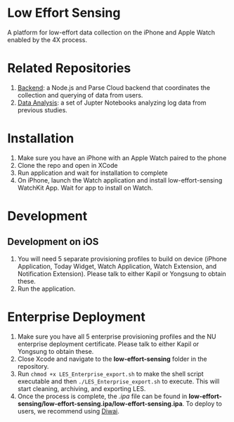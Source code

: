 # Low Effort Sensing
A platform for low-effort data collection on the iPhone and Apple Watch enabled by the 4X process.

# Related Repositories
1. [Backend](https://github.com/NUDelta/les-heroku): a Node.js and Parse Cloud backend that coordinates the collection and querying of data from users.
2. [Data Analysis](https://github.com/NUDelta/les-study-analysis): a set of Jupter Notebooks analyzing log data from previous studies.

# Installation
1. Make sure you have an iPhone with an Apple Watch paired to the phone
2. Clone the repo and open in XCode
3. Run application and wait for installation to complete
4. On iPhone, launch the Watch application and install low-effort-sensing WatchKit App. Wait for app to install on Watch.

# Development
## Development on iOS
1. You will need 5 separate provisioning profiles to build on device (iPhone Application, Today Widget, Watch Application, Watch Extension, and Notification Extension). Please talk to either Kapil or Yongsung to obtain these.
2. Run the application.

# Enterprise Deployment
1. Make sure you have all 5 enterprise provisioning profiles and the NU enterprise deployment certificate. Please talk to either Kapil or Yongsung to obtain these.
2. Close Xcode and navigate to the **low-effort-sensing** folder in the repository.
3. Run `chmod +x LES_Enterprise_export.sh` to make the shell script executable and then `./LES_Enterprise_export.sh` to execute. This will start cleaning, archiving, and exporting LES.
4. Once the process is complete, the *.ipa* file can be found in **low-effort-sensing/low-effort-sensing.ipa/low-effort-sensing.ipa**. To deploy to users, we recommend using [Diwai](https://www.diawi.com/).
